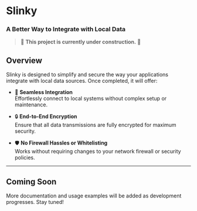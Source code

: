 # Slinky  
### A Better Way to Integrate with Local Data

> 🚧 **This project is currently under construction.** 🚧

## Overview  
Slinky is designed to simplify and secure the way your applications integrate with local data sources. Once completed, it will offer:

- 🔗 **Seamless Integration**  
  Effortlessly connect to local systems without complex setup or maintenance.

- 🔒 **End-to-End Encryption**  
  Ensure that all data transmissions are fully encrypted for maximum security.

- 🛡️ **No Firewall Hassles or Whitelisting**  
  Works without requiring changes to your network firewall or security policies.

---

## Coming Soon

More documentation and usage examples will be added as development progresses. Stay tuned!

